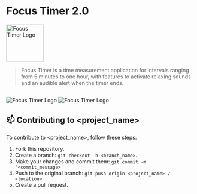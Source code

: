 # Focus Timer 2.0


<img src="https://i.imgur.com/DKufZ9u.jpeg" alt="Focus Timer Logo" height=100>

> Focus Timer is a time measurement application for intervals ranging from 5 minutes to one hour, with features to activate relaxing sounds and an audible alert when the timer ends.

##


<img src="https://github.com/user-attachments/assets/2c1f2422-64c3-4a4e-a693-a22c16e70330" alt="Focus Timer Logo" >
<img src="https://github.com/user-attachments/assets/54d79c4b-1ea3-4b77-94f6-f3aa15947114" alt="Focus Timer Logo" >


## 📫 Contributing to <project_name>

To contribute to <project_name>, follow these steps:

1. Fork this repository.
2. Create a branch: `git checkout -b <branch_name>`.
3. Make your changes and commit them: `git commit -m '<commit_message>'`
4. Push to the original branch: `git push origin <project_name> / <location>`
5. Create a pull request.

